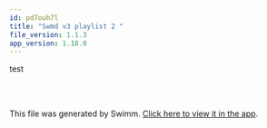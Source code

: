 ```yaml
---
id: pd7ouh7l
title: "Swmd v3 playlist 2 "
file_version: 1.1.3
app_version: 1.18.0
---
```


<!-- Intro - Do not remove this comment -->
test

<br/>

<!-- Steps - Do not remove this comment -->


<br/>

This file was generated by Swimm. [Click here to view it in the app](http://localhost:5001/repos/Z2l0aHViJTNBJTNBY3NoYXJwLXNoYXVsLXRlc3QlM0ElM0Fzd2ltbWlv/playlists/pd7ouh7l).
